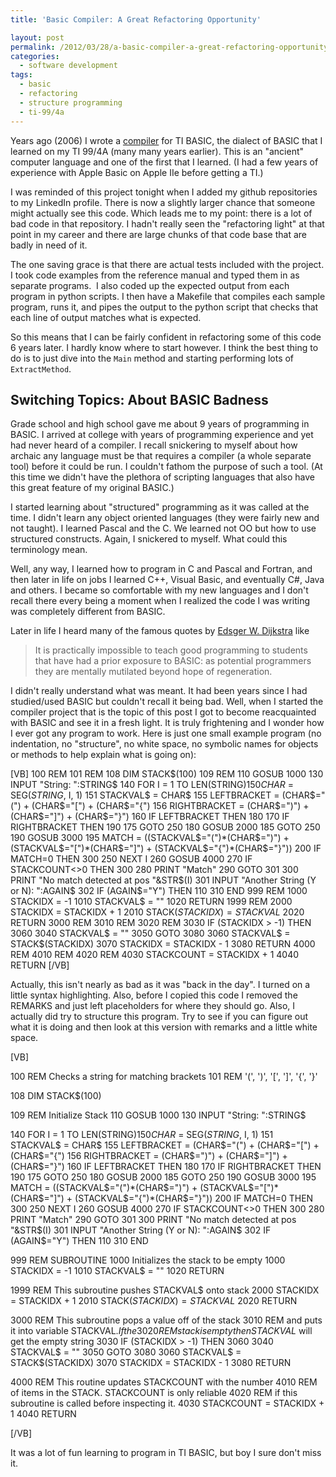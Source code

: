 ```yaml
---
title: 'Basic Compiler: A Great Refactoring Opportunity'

layout: post
permalink: /2012/03/28/a-basic-compiler-a-great-refactoring-opportunity/
categories:
  - software development
tags:
  - basic
  - refactoring
  - structure programming
  - ti-99/4a
---
```

Years ago (2006) I wrote a [compiler][1] for TI BASIC, the dialect of BASIC that I learned on my TI 99/4A (many many years earlier). This is an "ancient" computer language and one of the first that I learned. (I had a few years of experience with Apple Basic on Apple IIe before getting a TI.)

 [1]: https://github.com/michaelgwelch/mbasic99 "TI BASIC Compiler"
<!--more-->

I was reminded of this project tonight when I added my github repositories to my LinkedIn profile. There is now a slightly larger chance that someone might actually see this code. Which leads me to my point: there is a lot of bad code in that repository. I hadn't really seen the "refactoring light" at that point in my career and there are large chunks of that code base that are badly in need of it.

The one saving grace is that there are actual tests included with the project. I took code examples from the reference manual and typed them in as separate programs.  I also coded up the expected output from each program in python scripts. I then have a Makefile that compiles each sample program, runs it, and pipes the output to the python script that checks that each line of output matches what is expected.

So this means that I can be fairly confident in refactoring some of this code 6 years later. I hardly know where to start however. I think the best thing to do is to just dive into the `Main` method and starting performing lots of `ExtractMethod`.

## Switching Topics: About BASIC Badness

Grade school and high school gave me about 9 years of programming in BASIC. I arrived at college with years of programming experience and yet had never heard of a compiler. I recall snickering to myself about how archaic any language must be that requires a compiler (a whole separate tool) before it could be run. I couldn't fathom the purpose of such a tool. (At this time we didn't have the plethora of scripting languages that also have this great feature of my original BASIC.)

I started learning about "structured" programming as it was called at the time. I didn't learn any object oriented languages (they were fairly new and not taught). I learned Pascal and the C. We learned not OO but how to use structured constructs. Again, I snickered to myself. What could this terminology mean.

Well, any way, I learned how to program in C and Pascal and Fortran, and then later in life on jobs I learned C++, Visual Basic, and eventually C#, Java and others. I became so comfortable with my new languages and I don't recall there every being a moment when I realized the code I was writing was completely different from BASIC.

Later in life I heard many of the famous quotes by [Edsger W. Dijkstra][2] like

> It is practically impossible to teach good programming to students that have had a prior exposure to BASIC: as potential programmers they are mentally mutilated beyond hope of regeneration.

I didn't really understand what was meant. It had been years since I had studied/used BASIC but couldn't recall it being bad. Well, when I started the compiler project that is the topic of this post I got to become reacquainted with BASIC and see it in a fresh light. It is truly frightening and I wonder how I ever got any program to work. Here is just one small example program (no indentation, no "structure", no white space, no symbolic names for objects or methods to help explain what is going on):

[VB]
100 REM
101 REM
108 DIM STACK$(100)
109 REM
110 GOSUB 1000
130 INPUT "String: ":STRING$
140 FOR I = 1 TO LEN(STRING$)
150 CHAR$ = SEG$(STRING$, I, 1)
151 STACKVAL$ = CHAR$
155 LEFTBRACKET = (CHAR$="(") + (CHAR$="[") + (CHAR$="{")
156 RIGHTBRACKET = (CHAR$=")") + (CHAR$="]") + (CHAR$="}")
160 IF LEFTBRACKET THEN 180
170 IF RIGHTBRACKET THEN 190
175 GOTO 250
180 GOSUB 2000
185 GOTO 250
190 GOSUB 3000
195 MATCH = ((STACKVAL$="(")\*(CHAR$=")") + (STACKVAL$="[")\*(CHAR$="]") + (STACKVAL$="{")*(CHAR$="}"))
200 IF MATCH=0 THEN 300
250 NEXT I
260 GOSUB 4000
270 IF STACKCOUNT<>0 THEN 300
280 PRINT "Match"
290 GOTO 301
300 PRINT "No match detected at pos "&STR$(I)
301 INPUT "Another String (Y or N): ":AGAIN$
302 IF (AGAIN$="Y") THEN 110
310 END
999 REM
1000 STACKIDX = -1
1010 STACKVAL$ = ""
1020 RETURN
1999 REM
2000 STACKIDX = STACKIDX + 1
2010 STACK$(STACKIDX) = STACKVAL$
2020 RETURN
3000 REM
3010 REM
3020 REM
3030 IF (STACKIDX > -1) THEN 3060
3040 STACKVAL$ = ""
3050 GOTO 3080
3060 STACKVAL$ = STACK$(STACKIDX)
3070 STACKIDX = STACKIDX - 1
3080 RETURN
4000 REM
4010 REM
4020 REM
4030 STACKCOUNT = STACKIDX + 1
4040 RETURN
[/VB]

Actually, this isn't nearly as bad as it was "back in the day". I turned on a little syntax highlighting. Also, before I copied this code I removed the REMARKS and just left placeholders for where they should go. Also, I actually did try to structure this program. Try to see if you can figure out what it is doing and then look at this version with remarks and a little white space.

[VB]

100 REM Checks a string for matching brackets
101 REM '(', ')', '[', ']', '{', '}'

108 DIM STACK$(100)

109 REM Initialize Stack
110 GOSUB 1000
130 INPUT "String: ":STRING$

140 FOR I = 1 TO LEN(STRING$)
150 CHAR$ = SEG$(STRING$, I, 1)
151 STACKVAL$ = CHAR$
155 LEFTBRACKET = (CHAR$="(") + (CHAR$="[") + (CHAR$="{")
156 RIGHTBRACKET = (CHAR$=")") + (CHAR$="]") + (CHAR$="}")
160 IF LEFTBRACKET THEN 180
170 IF RIGHTBRACKET THEN 190
175 GOTO 250
180 GOSUB 2000
185 GOTO 250
190 GOSUB 3000
195 MATCH = ((STACKVAL$="(")\*(CHAR$=")") + (STACKVAL$="[")\*(CHAR$="]") + (STACKVAL$="{")*(CHAR$="}"))
200 IF MATCH=0 THEN 300
250 NEXT I
260 GOSUB 4000
270 IF STACKCOUNT<>0 THEN 300
280 PRINT "Match"
290 GOTO 301
300 PRINT "No match detected at pos "&STR$(I)
301 INPUT "Another String (Y or N): ":AGAIN$
302 IF (AGAIN$="Y") THEN 110
310 END

999 REM SUBROUTINE 1000 Initializes the stack to be empty
1000 STACKIDX = -1
1010 STACKVAL$ = ""
1020 RETURN

1999 REM This subroutine pushes STACKVAL$ onto stack
2000 STACKIDX = STACKIDX + 1
2010 STACK$(STACKIDX) = STACKVAL$
2020 RETURN

3000 REM This subroutine pops a value off of the stack
3010 REM and puts it into variable STACKVAL$. If the
3020 REM stack is empty then STACKVAL$ will get the empty string
3030 IF (STACKIDX > -1) THEN 3060
3040 STACKVAL$ = ""
3050 GOTO 3080
3060 STACKVAL$ = STACK$(STACKIDX)
3070 STACKIDX = STACKIDX - 1
3080 RETURN

4000 REM This routine updates STACKCOUNT with the number
4010 REM of items in the STACK. STACKCOUNT is only reliable
4020 REM if this subroutine is called before inspecting it.
4030 STACKCOUNT = STACKIDX + 1
4040 RETURN

[/VB]

It was a lot of fun learning to program in TI BASIC, but boy I sure don't miss it.


 [2]: http://en.wikiquote.org/wiki/Programming_languages#BASIC "Wikiquote"
